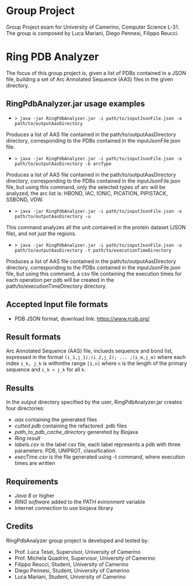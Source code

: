 # Group Project
Group Project exam for University of Camerino, Computer Science L-31. 
The group is composed by Luca Mariani, Diego Pennesi, Filippo Reucci.

# Ring PDB Analyzer
The focus of this group project is, given a list of PDBs contained in a JSON file, building a set of Arc Annotated Sequence (AAS) files in the given directory.

## RingPdbAnalyzer.jar usage examples

* `> java -jar RingPdbAnalyzer.jar -i path/to/inputJsonFile.json -o path/to/outputAasDirectory`

Produces a list of AAS file contained in the path/to/outputAasDirectory directory, corresponding to the PDBs contained in the inputJsonFile.json file.

* `> java -jar RingPdbAnalyzer.jar -i path/to/inputJsonFile.json -o path/to/outputAasDirectory -b arcType`

Produces a list of AAS file contained in the path/to/outputAasDirectory directory, corresponding to the PDBs contained in the inputJsonFile.json file, but using this command, only the selected types of arc will be analyzed, the arc list is: HBOND, IAC, IONIC, PICATION, PIPISTACK, SSBOND, VDW.

* `> java -jar RingPdbAnalyzer.jar -i path/to/inputJsonFile.json -o path/to/outputAasDirectory -u`

This command analyzes all the unit contained in the protein dataset (JSON file), and not just the regions.

* `> java -jar RingPdbAnalyzer.jar -i path/to/inputJsonFile.json -o path/to/outputAasDirectory -t path/to/executionTimeDirectory`

Produces a list of AAS file contained in the path/to/outputAasDirectory directory, corresponding to the PDBs contained in the inputJsonFile.json file, but using this command, a csv file containing the execution times for each operation per pdb will be created in the path/to/executionTimeDirectory directory.

## Accepted Input file formats 
* PDB JSON format, download link: <https://www.rcsb.org/>

## Result formats
Arc Annotated Sequence (AAS) file, inclueds sequence and bond list, expressed in the format `(i_1,j_1);(i_2,j_2); ... ;(i_m,j_m)` where each index 
`i_k, j_k` is withinthe range `[1,n]` where `n` is the length
of the primary sequence and `i_k < j_k`  for all `k`.

## Results 
In the output directory specified by the user, RingPdbAnalyzer.jar creates four directories:
* *aas*  containing the generated files
* *cutted pdb* containing the refactored .pdb files
* *path_to_pdb_cache_directory* genereted by Biojava
* *Ring result*
* *labels.csv* is the label csv file, each label represents a pdb with three parameters: PDB, UNIPROT, classification
* *execTime.csv* is the file generated using -t command, where execution times are written
  
## Requirements
* *Java 8* or higher
* *RING software* added to the PATH evironment variable
* Internet connection to use biojava library

## Credits

RingPdbAnalyzer group project is developed and tested by:

- Prof. Luca Tesei, Supervisor, University of Camerino
- Prof. Michela Quadrini, Supervisor, University of Camerino
- Filippo Reucci, Student, University of Camerino
- Diego Pennesi, Student, University of Camerino
- Luca Mariani, Student, University of Camerino
